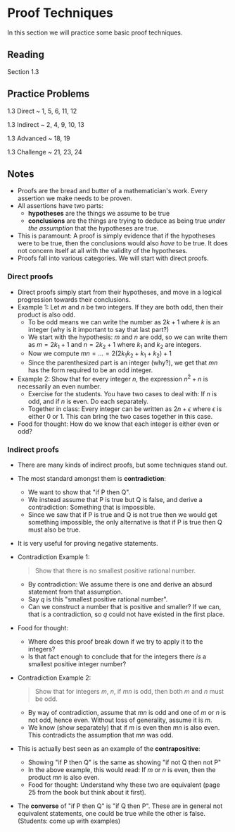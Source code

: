 # Proof Techniques

In this section we will practice some basic proof techniques.

## Reading

Section 1.3

## Practice Problems

1.3 Direct
  ~ 1, 5, 6, 11, 12

1.3 Indirect
  ~ 2, 4, 9, 10, 13

1.3 Advanced
  ~ 18, 19

1.3 Challenge
  ~ 21, 23, 24

## Notes

- Proofs are the bread and butter of a mathematician's work. Every assertion we make needs to be proven.
- All assertions have two parts:
    - **hypotheses** are the things we assume to be true
    - **conclusions** are the things are trying to deduce as being true *under the assumption* that the hypotheses are true.
- This is paramount: A proof is simply evidence that if the hypotheses were to be true, then the conclusions would also *have* to be true. It does not concern itself at all with the validity of the hypotheses.
- Proofs fall into various categories. We will start with direct proofs.

### Direct proofs

- Direct proofs simply start from their hypotheses, and move in a logical progression towards their conclusions.
- Example 1: Let $m$ and $n$ be two integers. If they are both odd, then their product is also odd.
    - To be odd means we can write the number as $2k+1$ where $k$ is an integer (why is it important to say that last part?)
    - We start with the hypothesis: $m$ and $n$ are odd, so we can write them as $m = 2k_1 + 1$ and $n = 2k_2 + 1$ where $k_1$ and $k_2$ are integers.
    - Now we compute $mn = ... = 2(2k_1k_2 + k_1 + k_2) + 1$
    - Since the parenthesized part is an integer (why?), we get that $mn$ has the form required to be an odd integer.
- Example 2: Show that for every integer $n$, the expression $n^2+n$ is necessarily an even number.
    - Exercise for the students. You have two cases to deal with: If $n$ is odd, and if $n$ is even. Do each separately.
    - Together in class: Every integer can be written as $2n+\epsilon$ where $\epsilon$ is either 0 or 1. This can bring the two cases together in this case.
- Food for thought: How do we know that each integer is either even or odd?

### Indirect proofs

- There are many kinds of indirect proofs, but some techniques stand out.
- The most standard amongst them is **contradiction**:
    - We want to show that "if P then Q".
    - We instead assume that P is true but Q is false, and derive a contradiction: Something that is impossible.
    - Since we saw that if P is true and Q is not true then we would get something impossible, the only alternative is that if P is true then Q must also be true.
- It is very useful for proving negative statements.
- Contradiction Example 1:

    > Show that there is no smallest positive rational number.

    - By contradiction: We assume there is one and derive an absurd statement from that assumption.
    - Say $q$ is this "smallest positive rational number".
    - Can we construct a number that is positive and smaller? If we can, that is a contradiction, so $q$ could not have existed in the first place.
- Food for thought:
    - Where does this proof break down if we try to apply it to the integers?
    - Is that fact enough to conclude that for the integers there *is* a smallest positive integer number?
- Contradiction Example 2:

    > Show that for integers $m$, $n$, if $mn$ is odd, then both $m$ and $n$ must be odd.

    - By way of contradiction, assume that $mn$ is odd and one of $m$ or $n$ is not odd, hence even. Without loss of generality, assume it is $m$.
    - We know (show separately) that if $m$ is even then $mn$ is also even. This contradicts the assumption that $mn$ was odd.
- This is actually best seen as an example of the **contrapositive**:
    - Showing "if P then Q" is the same as showing "if not Q then not P"
    - In the above example, this would read: If $m$ or $n$ is even, then the product $mn$ is also even.
    - Food for thought: Understand why these two are equivalent (page 25 from the book but think about it first).
- The **converse** of "if P then Q" is "if Q then P". These are in general not equivalent statements, one could be true while the other is false. (Students: come up with examples)
